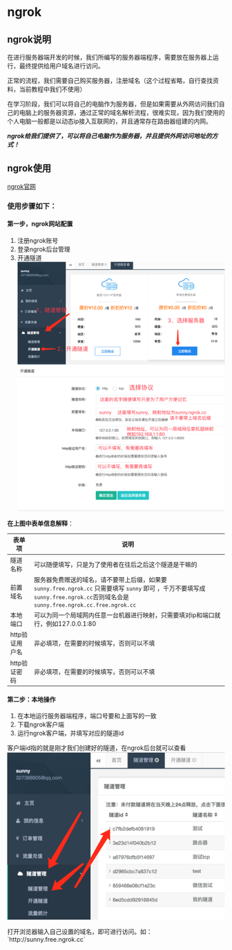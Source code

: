 # ngrok

## ngrok说明
在进行服务器端开发的时候，我们所编写的服务器端程序，需要放在服务器上运行，最终提供给用户域名进行访问。

正常的流程，我们需要自己购买服务器，注册域名（这个过程省略，自行查找资料，当前教程中我们不使用）

在学习阶段，我们可以将自己的电脑作为服务器，但是如果需要从外网访问我们自己的电脑上的服务器资源，通过正常的域名解析流程，很难实现，因为我们使用的个人电脑一般都是以动态ip接入互联网的，并且通常存在路由器组建的内网。

***ngrok给我们提供了，可以将自己电脑作为服务器，并且提供外网访问地址的方式！***

## ngrok使用
[ngrok官网](https://www.ngrok.cc)

### 使用步骤如下：

#### 第一步，ngrok网站配置
1. 注册ngrok账号
2. 登录ngrok后台管理
3. 开通隧道
![开通隧道第一步](./images/ngrok1.png)
![开通隧道第二步](./images/ngrok2.png)

**在上图中表单信息解释**：

|表单项|说明|
|-|-|
|隧道名称|可以随便填写，只是为了使用者在往后之后这个隧道是干嘛的|
|前置域名|服务器免费赠送的域名，请不要带上后缀，如果要`sunny.free.ngrok.cc` 只需要填写 `sunny` 即可 ，千万不要填写成`sunny.free.ngrok.cc`否则域名会是`sunny.free.ngrok.cc.free.ngrok.cc`|
|本地端口|可以为同一个局域网内任意一台机器进行映射，只需要填对ip和端口就行，例如127.0.0.1:80|
|http验证用户名|非必填项，在需要的时候填写，否则可以不填|
|http验证密码|非必填项，在需要的时候填写，否则可以不填|

#### 第二步：本地操作
1. 在本地运行服务器端程序，端口号要和上面写的一致
2. 下载ngrok客户端
3. 运行ngrok客户端，并填写对应的隧道id

客户端id指的就是刚才我们创建好的隧道，在ngrok后台就可以查看
![](./images/ngrok3.png)

<p class="tip">打开浏览器输入自己设置的域名，即可进行访问。如：`http://sunny.free.ngrok.cc`</p>